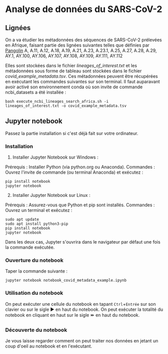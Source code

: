 # Analyse de données du SARS-CoV-2

## Lignées 

On a va étudier les métadonnées des séquences de SARS-CoV-2 prélevées en Afrique, faisant partie des lignées suivantes telles que définies par [Pangolin](https://cov-lineages.org/)
A, A.11, A.12, A.18, A.19, A.21, A.23, A.23.1, A.25, A.27, A.28, A.29, AY.1, AY.100, AY.106, AY.107, AY.108, AY.109, AY.111, AY.112

Elles sont stockées dans le fichier *lineages_of_interest.txt* et les métadonnées sous forme de tableau sont stockées dans le fichier *covid_example_metadata.tsv*.
Ces métadonnées peuvent être récupérées en exécutant les commandes suivantes sur son terminal. Il faut auparavant avoir activé son environnement conda où son invite de commande ncbi_datasets a été installée :

`bash execute_ncbi_lineages_search_africa.sh -i lineages_of_interest.txt -o covid_example_metadata.tsv`

## Jupyter notebook

Passez la partie installation si c'est déjà fait sur votre ordinateur.

### Installation

1. Installer Jupyter Notebook sur Windows :

Prérequis : Installer Python (via python.org ou Anaconda).
Commandes :
Ouvrez l'invite de commande (ou terminal Anaconda) et exécutez :

```
pip install notebook
jupyter notebook
```
    
2. Installer Jupyter Notebook sur Linux :

Prérequis : Assurez-vous que Python et pip sont installés.
Commandes :
Ouvrez un terminal et exécutez :

```
sudo apt update
sudo apt install python3-pip
pip install notebook
jupyter notebook
```

Dans les deux cas, Jupyter s'ouvrira dans le navigateur par défaut une fois la commande exécutée.

### Ouverture du notebook

Taper la commande suivante :

`jupyter notebook notebook_covid_metadata_example.ipynb`

### Utilisation du notebook 

On peut exécuter une cellule du notebook en tapant `Ctrl`+`Entrée` sur son clavier ou sur le sigle :arrow_forward: en haut du notebook.
On peut exécuter la totalité du notebook en cliquant en haut sur le sigle :fast_forward: en haut du notebook.

### Découverte du notebook

Je vous laisse regarder comment on peut traiter nos données en jetant un coup d'oeil au notebook et en l'exécutant.
